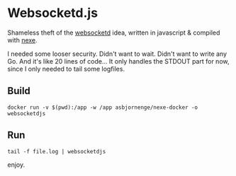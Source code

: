 # Websocketd.js

Shameless theft of the [websocketd](https://github.com/joewalnes/websocketd) idea, written in javascript & compiled with [nexe](https://github.com/crcn/nexe).

I needed some looser security. Didn't want to wait. Didn't want to write any Go. And it's like 20 lines of code... It only handles the STDOUT part for now, since I only needed to tail some logfiles.

## Build

	docker run -v $(pwd):/app -w /app asbjornenge/nexe-docker -o websocketdjs

## Run

	tail -f file.log | websocketdjs

enjoy.